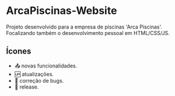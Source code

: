 # ArcaPiscinas-Website
Projeto desenvolvido para a empresa de piscinas 'Arca Piscinas'. Focalizando também o desenvolvimento pessoal em HTML/CSS/JS.

## Ícones

- :outbox_tray: novas funcionalidades.
- :up: atualizações.
- :space_invader: correção de bugs.
- :checkered_flag: release.
